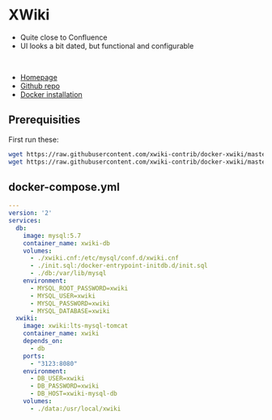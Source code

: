 # XWiki

- Quite close to Confluence
- UI looks a bit dated, but functional and configurable

<br>

- [Homepage](https://www.xwiki.org)
- [Github repo](https://github.com/xwiki)
- [Docker installation](https://github.com/xwiki-contrib/docker-xwiki/blob/master/README.md#using-docker-compose)


## Prerequisities
First run these:
```sh
wget https://raw.githubusercontent.com/xwiki-contrib/docker-xwiki/master/12/mysql-tomcat/mysql/xwiki.cnf
wget https://raw.githubusercontent.com/xwiki-contrib/docker-xwiki/master/12/mysql-tomcat/mysql/init.sql
```

## docker-compose.yml
```yml
---
version: '2'
services:
  db:
    image: mysql:5.7
    container_name: xwiki-db
    volumes:
      - ./xwiki.cnf:/etc/mysql/conf.d/xwiki.cnf
      - ./init.sql:/docker-entrypoint-initdb.d/init.sql
      - ./db:/var/lib/mysql
    environment:
      - MYSQL_ROOT_PASSWORD=xwiki
      - MYSQL_USER=xwiki
      - MYSQL_PASSWORD=xwiki
      - MYSQL_DATABASE=xwiki
  xwiki:
    image: xwiki:lts-mysql-tomcat
    container_name: xwiki
    depends_on:
      - db
    ports:
      - "3123:8080"
    environment:
      - DB_USER=xwiki
      - DB_PASSWORD=xwiki
      - DB_HOST=xwiki-mysql-db
    volumes:
      - ./data:/usr/local/xwiki
```
